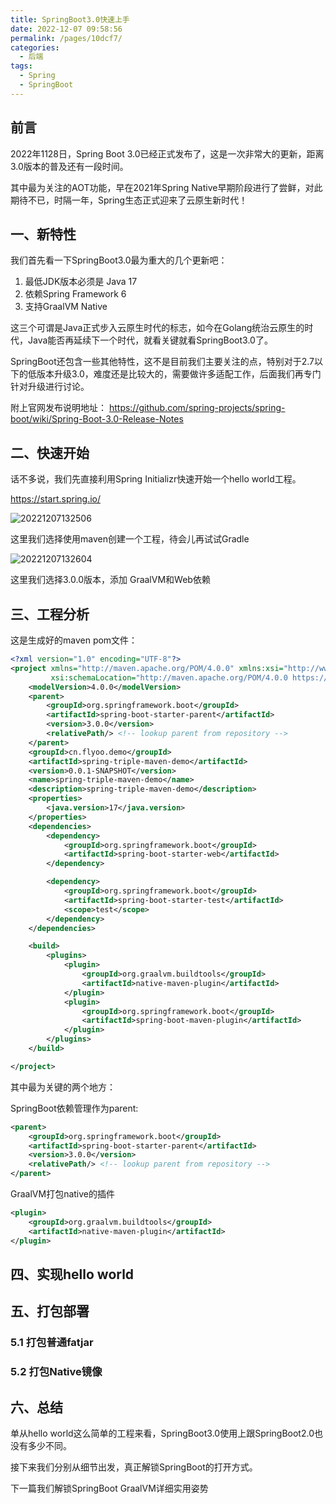 ```yaml
---
title: SpringBoot3.0快速上手
date: 2022-12-07 09:58:56
permalink: /pages/10dcf7/
categories:
  - 后端
tags:
  - Spring
  - SpringBoot
---
```



## 前言

2022年1128日，Spring Boot 3.0已经正式发布了，这是一次非常大的更新，距离3.0版本的普及还有一段时间。

其中最为关注的AOT功能，早在2021年Spring Native早期阶段进行了尝鲜，对此期待不已，时隔一年，Spring生态正式迎来了云原生新时代！


<!-- more -->

## 一、新特性


我们首先看一下SpringBoot3.0最为重大的几个更新吧：

1. 最低JDK版本必须是 Java 17 
2. 依赖Spring Framework 6 
3. 支持GraalVM Native

这三个可谓是Java正式步入云原生时代的标志，如今在Golang统治云原生的时代，Java能否再延续下一个时代，就看关键就看SpringBoot3.0了。

SpringBoot还包含一些其他特性，这不是目前我们主要关注的点，特别对于2.7以下的低版本升级3.0，难度还是比较大的，需要做许多适配工作，后面我们再专门针对升级进行讨论。

附上官网发布说明地址：
https://github.com/spring-projects/spring-boot/wiki/Spring-Boot-3.0-Release-Notes

## 二、快速开始

话不多说，我们先直接利用Spring Initializr快速开始一个hello world工程。

https://start.spring.io/


![20221207132506](http://picqq.oss-cn-shenzhen.aliyuncs.com//pic/md/20221207132506.png)

这里我们选择使用maven创建一个工程，待会儿再试试Gradle

![20221207132604](http://picqq.oss-cn-shenzhen.aliyuncs.com//pic/md/20221207132604.png)

这里我们选择3.0.0版本，添加
GraalVM和Web依赖


## 三、工程分析

这是生成好的maven pom文件：
```xml
<?xml version="1.0" encoding="UTF-8"?>
<project xmlns="http://maven.apache.org/POM/4.0.0" xmlns:xsi="http://www.w3.org/2001/XMLSchema-instance"
         xsi:schemaLocation="http://maven.apache.org/POM/4.0.0 https://maven.apache.org/xsd/maven-4.0.0.xsd">
    <modelVersion>4.0.0</modelVersion>
    <parent>
        <groupId>org.springframework.boot</groupId>
        <artifactId>spring-boot-starter-parent</artifactId>
        <version>3.0.0</version>
        <relativePath/> <!-- lookup parent from repository -->
    </parent>
    <groupId>cn.flyoo.demo</groupId>
    <artifactId>spring-triple-maven-demo</artifactId>
    <version>0.0.1-SNAPSHOT</version>
    <name>spring-triple-maven-demo</name>
    <description>spring-triple-maven-demo</description>
    <properties>
        <java.version>17</java.version>
    </properties>
    <dependencies>
        <dependency>
            <groupId>org.springframework.boot</groupId>
            <artifactId>spring-boot-starter-web</artifactId>
        </dependency>

        <dependency>
            <groupId>org.springframework.boot</groupId>
            <artifactId>spring-boot-starter-test</artifactId>
            <scope>test</scope>
        </dependency>
    </dependencies>

    <build>
        <plugins>
            <plugin>
                <groupId>org.graalvm.buildtools</groupId>
                <artifactId>native-maven-plugin</artifactId>
            </plugin>
            <plugin>
                <groupId>org.springframework.boot</groupId>
                <artifactId>spring-boot-maven-plugin</artifactId>
            </plugin>
        </plugins>
    </build>

</project>

```

其中最为关键的两个地方：

SpringBoot依赖管理作为parent:
```xml
<parent>
    <groupId>org.springframework.boot</groupId>
    <artifactId>spring-boot-starter-parent</artifactId>
    <version>3.0.0</version>
    <relativePath/> <!-- lookup parent from repository -->
</parent>
```

GraalVM打包native的插件
```xml 
<plugin>
    <groupId>org.graalvm.buildtools</groupId>
    <artifactId>native-maven-plugin</artifactId>
</plugin>
```

## 四、实现hello world 


## 五、打包部署

### 5.1 打包普通fatjar


### 5.2 打包Native镜像


## 六、总结

单从hello world这么简单的工程来看，SpringBoot3.0使用上跟SpringBoot2.0也没有多少不同。

接下来我们分别从细节出发，真正解锁SpringBoot的打开方式。

下一篇我们解锁SpringBoot GraalVM详细实用姿势

